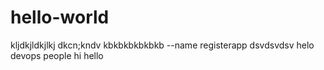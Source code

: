 # hello-world
kljdkjldkjlkj
dkcn;kndv
kbkbkbkbkbkb
--name registerapp dsvdsvdsv
helo devops people hi
hello
